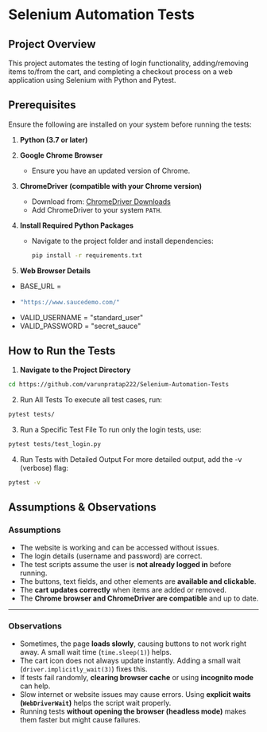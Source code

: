 # Selenium Automation Tests

## **Project Overview**
This project automates the testing of login functionality, adding/removing items to/from the cart, and completing a checkout process on a web application using Selenium with Python and Pytest.

## **Prerequisites**
Ensure the following are installed on your system before running the tests:

1. **Python (3.7 or later)**
2. **Google Chrome Browser**
   - Ensure you have an updated version of Chrome.
   
3. **ChromeDriver (compatible with your Chrome version)**
   - Download from: [ChromeDriver Downloads](https://chromedriver.chromium.org/downloads)
   - Add ChromeDriver to your system `PATH`.

4. **Install Required Python Packages**
   - Navigate to the project folder and install dependencies:
     ```sh
     pip install -r requirements.txt
     ```
5.  **Web Browser Details**
   -  BASE_URL =
   -  ```sh
      "https://www.saucedemo.com/"
      ```
   -  VALID_USERNAME = "standard_user"
   -  VALID_PASSWORD = "secret_sauce"
     

## **How to Run the Tests**

1. **Navigate to the Project Directory**
```sh
cd https://github.com/varunpratap222/Selenium-Automation-Tests
```
2. Run All Tests
To execute all test cases, run:
```sh
pytest tests/
```
3. Run a Specific Test File
To run only the login tests, use:
```sh
pytest tests/test_login.py
```
4. Run Tests with Detailed Output
For more detailed output, add the -v (verbose) flag:
```sh
pytest -v
```
## **Assumptions & Observations**

### **Assumptions**
- The website is working and can be accessed without issues.  
- The login details (username and password) are correct.  
- The test scripts assume the user is **not already logged in** before running.  
- The buttons, text fields, and other elements are **available and clickable**.  
- The **cart updates correctly** when items are added or removed.  
- The **Chrome browser and ChromeDriver are compatible** and up to date.  

---

### **Observations**
- Sometimes, the page **loads slowly**, causing buttons to not work right away. A small wait time (`time.sleep(1)`) helps.  
- The cart icon does not always update instantly. Adding a small wait (`driver.implicitly_wait(3)`) fixes this.  
- If tests fail randomly, **clearing browser cache** or using **incognito mode** can help.  
- Slow internet or website issues may cause errors. Using **explicit waits (`WebDriverWait`)** helps the script wait properly.  
- Running tests **without opening the browser (headless mode)** makes them faster but might cause failures.  
